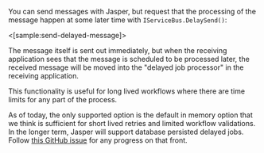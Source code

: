 <!--title:Delayed Job Processing-->

You can send messages with Jasper, but request that the processing of the message happen at some later time with `IServiceBus.DelaySend()`:

<[sample:send-delayed-message]>

The message itself is sent out immediately, but when the receiving application sees that the message is scheduled to be processed later, the received message will be moved into the "delayed job processor" in the receiving application.

This functionality is useful for long lived workflows where there are time limits for any part of the process.

As of today, the only supported option is the default in memory option that we think is sufficient for short lived retries and limited workflow validations. In the longer term, Jasper will support database persisted delayed jobs. Follow [this GitHub issue](https://github.com/JasperFx/jasper/issues/199) for any progress on that front.

